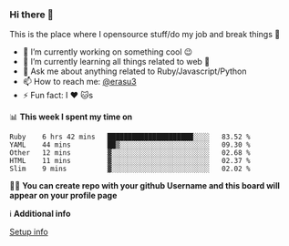 ### Hi there 👋
This is the place where I opensource stuff/do my job and break things :rofl:

- 🔭 I’m currently working on something cool :wink:
- 🌱 I’m currently learning all things related to web 🤪
- 💬 Ask me about anything related to Ruby/Javascript/Python
- 📫 How to reach me: [@erasu3](https://t.me/erasu3)
- ⚡ Fun fact: I :heart: :cat:s

📊 **This week I spent my time on**
<!--START_SECTION:waka-->
```text
Ruby    6 hrs 42 mins   █████████████████████░░░░   83.52 % 
YAML    44 mins         ██▒░░░░░░░░░░░░░░░░░░░░░░   09.30 % 
Other   12 mins         ▓░░░░░░░░░░░░░░░░░░░░░░░░   02.68 % 
HTML    11 mins         ▓░░░░░░░░░░░░░░░░░░░░░░░░   02.37 % 
Slim    9 mins          ▓░░░░░░░░░░░░░░░░░░░░░░░░   02.02 % 
```
<!--END_SECTION:waka-->

👨‍🏫 **You can create repo with your github Username and this board will appear on your profile page**


ℹ️ **Additional info**

[Setup info](https://github.com/13LD/13LD/blob/master/SETUP.md)
